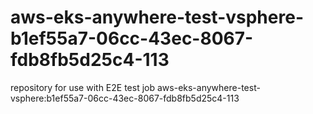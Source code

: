 # aws-eks-anywhere-test-vsphere-b1ef55a7-06cc-43ec-8067-fdb8fb5d25c4-113
repository for use with E2E test job aws-eks-anywhere-test-vsphere:b1ef55a7-06cc-43ec-8067-fdb8fb5d25c4-113
